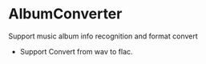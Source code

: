 # AlbumConverter
Support music album info recognition and format convert

* Support Convert from wav to flac. 

